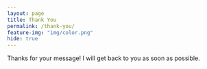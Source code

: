 ```yaml
---
layout: page
title: Thank You
permalink: /thank-you/
feature-img: "img/color.png"
hide: true
---
```


Thanks for your message! I will get back to you as soon as possible.